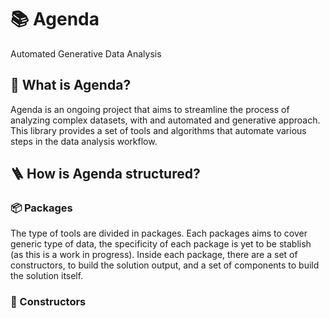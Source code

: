 # 📚 Agenda

Automated Generative Data Analysis

## 🎯 What is Agenda?

Agenda is an ongoing project that aims to streamline the process of analyzing complex datasets, with and automated and generative approach. This library provides a set of tools and algorithms that automate various steps in the data analysis workflow.

## 🪜 How is Agenda structured?

### 📦 Packages

The type of tools are divided in packages. Each packages aims to cover generic type of data, the specificity of each package is yet to be stablish (as this is a work in progress). Inside each package, there are a set of constructors, to build the solution output, and a set of components to build the solution itself.

### 🧰 Constructors
